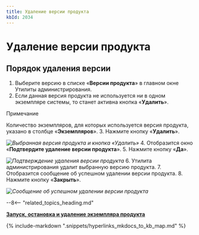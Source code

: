 ```yaml
---
title: Удаление версии продукта
kbId: 2034
---
```


# Удаление версии продукта

## Порядок удаления версии

1. Выберите версию в списке «**Версии продукта**» в главном окне Утилиты администрирования.
2. Если данная версия продукта не используется ни в одном экземпляре системы, то станет активна кнопка «**Удалить**». 

Примечание

Количество экземпляров, для которых используется версия продукта, указано в столбце «**Экземпляров**».
3. Нажмите кнопку «**Удалить**».

_![Выбранная версия продукта и кнопка «Удалить»](https://kb.comindware.ru/assets/img_667c298789ee8.png)_
4. Отобразится окно «**Подтвердите удаление версии продукта**».
5. Нажмите кнопку «**Да**».

_![Подтверждение удаления версии продукта](https://kb.comindware.ru/assets/img_667eaa66101ea.png)_
6. Утилита администрирования удалит выбранную версию продукта.
7. Отобразится сообщение об успешном удалении версии продукта.
8. Нажмите кнопку «**Закрыть**».

_![Сообщение об успешном удалении версии продукта](https://kb.comindware.ru/assets/img_667c29d9e0024.png)_

--8<-- "related_topics_heading.md"

**[Запуск, остановка и удаление экземпляра продукта](https://kb.comindware.ru/article.php?id=2035)**

{% include-markdown ".snippets/hyperlinks_mkdocs_to_kb_map.md" %}
